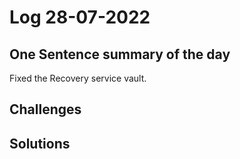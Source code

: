 # Log 28-07-2022

## One Sentence summary of the day
Fixed the Recovery service vault.

## Challenges

## Solutions